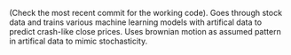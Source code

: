 (Check the most recent commit for the working code). Goes through stock data and trains various machine learning models with artifical data 
to predict crash-like close prices. Uses brownian motion as assumed pattern in artifical data to mimic stochasticity. 

